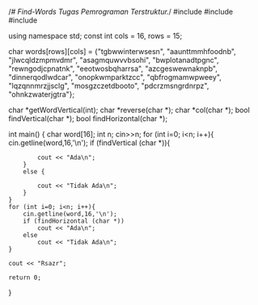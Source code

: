 /*# Find-Words
Tugas Pemrograman Terstruktur.*/
#include <iostream>
#include <cstring>
#include <cstdlib>   

using namespace std;
const int cols = 16, rows = 15;

 char words[rows][cols] = 	   {"tgbwwinterwsesn",
                                "aaunttmmhfoodnb",
                                "jlwcqldzmpmvdmr",
                                "asagmquwvvbsohi",
                                "bwplotanadtpgnc",
                                "rewngodjcpnatnk",
                                "eeotwosbqharrsa",
                                "azcgeswewnaknpb",
                                "dinnerqodlwdcar",
                                "onopkwmparktzcc",
                                "qbfrogmamwpweey",
                                "lqzqnnmrzjjsclg",
                                "mosgzczetdbooto",
                                "pdcrzmsngrdnrpz",
                                "ohnkzwaterjgtra"};

char *getWordVertical(int);
char *reverse(char *);
char *col(char *);
bool findVertical(char *);
bool findHorizontal(char *);

int main()
{
    char word[16];
    int n;
    cin>>n;
    for (int i=0; i<n; i++){
        cin.getline(word,16,'\n');
        if (findVertical (char *)){
		
            cout << "Ada\n";
        }
        else {
		
            cout << "Tidak Ada\n";
        }
    }
    for (int i=0; i<n; i++){
        cin.getline(word,16,'\n');
        if (findHorizontal (char *))
            cout << "Ada\n";
        else 
            cout << "Tidak Ada\n";
    }

	cout << "Rsazr";
    
    return 0;
}
